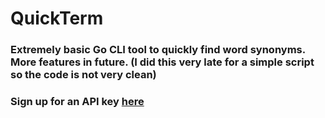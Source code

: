 # QuickTerm

### Extremely basic Go CLI tool to quickly find word synonyms. More features in future. (I did this very late for a simple script so the code is not very clean)

### Sign up for an API key [here](https://dictionaryapi.com/register/index)
